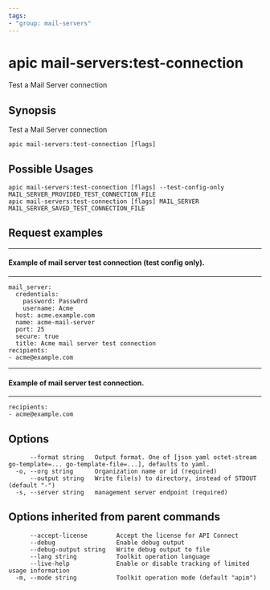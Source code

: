 ```yaml
---
tags:
- "group: mail-servers"
---
```

# apic mail-servers:test-connection

Test a Mail Server connection

## Synopsis

Test a Mail Server connection

```
apic mail-servers:test-connection [flags]
```

## Possible Usages

```
apic mail-servers:test-connection [flags] --test-config-only MAIL_SERVER_PROVIDED_TEST_CONNECTION_FILE
apic mail-servers:test-connection [flags] MAIL_SERVER MAIL_SERVER_SAVED_TEST_CONNECTION_FILE
```

## Request examples

---------------------------------------------------------------
#### Example of mail server test connection (test config only).
---------------------------------------------------------------

```
mail_server:
  credentials:
    password: Passw0rd
    username: Acme
  host: acme.example.com
  name: acme-mail-server
  port: 25
  secure: true
  title: Acme mail server test connection
recipients:
- acme@example.com
```

--------------------------------------------
#### Example of mail server test connection.
--------------------------------------------

```
recipients:
- acme@example.com
```

## Options

```
      --format string   Output format. One of [json yaml octet-stream go-template=... go-template-file=...], defaults to yaml.
  -o, --org string      Organization name or id (required)
      --output string   Write file(s) to directory, instead of STDOUT (default "-")
  -s, --server string   management server endpoint (required)
```

## Options inherited from parent commands

```
      --accept-license        Accept the license for API Connect
      --debug                 Enable debug output
      --debug-output string   Write debug output to file
      --lang string           Toolkit operation language
      --live-help             Enable or disable tracking of limited usage information
  -m, --mode string           Toolkit operation mode (default "apim")
```
